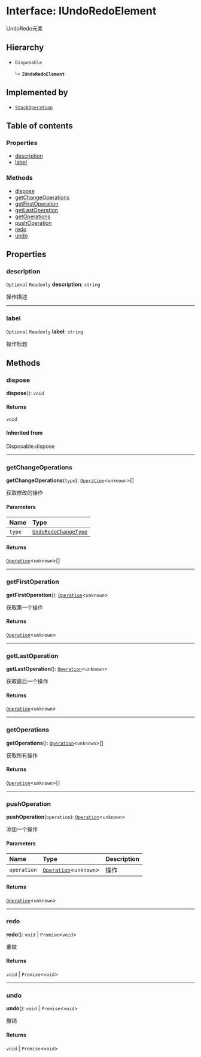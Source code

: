 # Interface: IUndoRedoElement

UndoRedo元素

## Hierarchy

* `Disposable`

  ↳ **`IUndoRedoElement`**

## Implemented by

* [`StackOperation`](/auto-docs/free-history-plugin/classes/StackOperation.md)

## Table of contents

### Properties

* [description](/auto-docs/free-history-plugin/interfaces/IUndoRedoElement.md#description)
* [label](/auto-docs/free-history-plugin/interfaces/IUndoRedoElement.md#label)

### Methods

* [dispose](/auto-docs/free-history-plugin/interfaces/IUndoRedoElement.md#dispose)
* [getChangeOperations](/auto-docs/free-history-plugin/interfaces/IUndoRedoElement.md#getchangeoperations)
* [getFirstOperation](/auto-docs/free-history-plugin/interfaces/IUndoRedoElement.md#getfirstoperation)
* [getLastOperation](/auto-docs/free-history-plugin/interfaces/IUndoRedoElement.md#getlastoperation)
* [getOperations](/auto-docs/free-history-plugin/interfaces/IUndoRedoElement.md#getoperations)
* [pushOperation](/auto-docs/free-history-plugin/interfaces/IUndoRedoElement.md#pushoperation)
* [redo](/auto-docs/free-history-plugin/interfaces/IUndoRedoElement.md#redo)
* [undo](/auto-docs/free-history-plugin/interfaces/IUndoRedoElement.md#undo)

## Properties

### description

`Optional` `Readonly` **description**: `string`

操作描述

***

### label

`Optional` `Readonly` **label**: `string`

操作标题

## Methods

### dispose

**dispose**(): `void`

#### Returns

`void`

#### Inherited from

Disposable.dispose

***

### getChangeOperations

**getChangeOperations**(`type`): [`Operation`](/auto-docs/free-history-plugin/interfaces/Operation.md)<`unknown`>\[]

获取修改的操作

#### Parameters

| Name | Type |
| :------ | :------ |
| `type` | [`UndoRedoChangeType`](/auto-docs/free-history-plugin/enums/UndoRedoChangeType.md) |

#### Returns

[`Operation`](/auto-docs/free-history-plugin/interfaces/Operation.md)<`unknown`>\[]

***

### getFirstOperation

**getFirstOperation**(): [`Operation`](/auto-docs/free-history-plugin/interfaces/Operation.md)<`unknown`>

获取第一个操作

#### Returns

[`Operation`](/auto-docs/free-history-plugin/interfaces/Operation.md)<`unknown`>

***

### getLastOperation

**getLastOperation**(): [`Operation`](/auto-docs/free-history-plugin/interfaces/Operation.md)<`unknown`>

获取最后一个操作

#### Returns

[`Operation`](/auto-docs/free-history-plugin/interfaces/Operation.md)<`unknown`>

***

### getOperations

**getOperations**(): [`Operation`](/auto-docs/free-history-plugin/interfaces/Operation.md)<`unknown`>\[]

获取所有操作

#### Returns

[`Operation`](/auto-docs/free-history-plugin/interfaces/Operation.md)<`unknown`>\[]

***

### pushOperation

**pushOperation**(`operation`): [`Operation`](/auto-docs/free-history-plugin/interfaces/Operation.md)<`unknown`>

添加一个操作

#### Parameters

| Name | Type | Description |
| :------ | :------ | :------ |
| `operation` | [`Operation`](/auto-docs/free-history-plugin/interfaces/Operation.md)<`unknown`> | 操作 |

#### Returns

[`Operation`](/auto-docs/free-history-plugin/interfaces/Operation.md)<`unknown`>

***

### redo

**redo**(): `void` | `Promise`<`void`>

重做

#### Returns

`void` | `Promise`<`void`>

***

### undo

**undo**(): `void` | `Promise`<`void`>

撤销

#### Returns

`void` | `Promise`<`void`>
